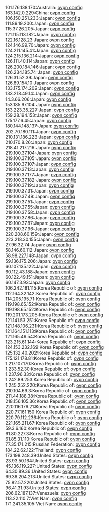 101.176.138.170:Australia: [ovpn config](vpn/101_176_138_170.ovpn)  
163.142.0.229:China: [ovpn config](vpn/163_142_0_229.ovpn)  
106.150.251.233:Japan: [ovpn config](vpn/106_150_251_233.ovpn)  
111.89.19.200:Japan: [ovpn config](vpn/111_89_19_200.ovpn)  
115.37.26.205:Japan: [ovpn config](vpn/115_37_26_205.ovpn)  
121.115.113.182:Japan: [ovpn config](vpn/121_115_113_182.ovpn)  
122.16.128.23:Japan: [ovpn config](vpn/122_16_128_23.ovpn)  
124.146.99.70:Japan: [ovpn config](vpn/124_146_99_70.ovpn)  
124.211.145.41:Japan: [ovpn config](vpn/124_211_145_41.ovpn)  
124.215.136.214:Japan: [ovpn config](vpn/124_215_136_214.ovpn)  
126.111.40.114:Japan: [ovpn config](vpn/126_111_40_114.ovpn)  
126.200.184.146:Japan: [ovpn config](vpn/126_200_184_146.ovpn)  
126.234.185.74:Japan: [ovpn config](vpn/126_234_185_74.ovpn)  
126.31.52.39:Japan: [ovpn config](vpn/126_31_52_39.ovpn)  
126.89.154.10:Japan: [ovpn config](vpn/126_89_154_10.ovpn)  
133.175.174.202:Japan: [ovpn config](vpn/133_175_174_202.ovpn)  
133.218.49.14:Japan: [ovpn config](vpn/133_218_49_14.ovpn)  
14.3.66.206:Japan: [ovpn config](vpn/14_3_66_206.ovpn)  
153.185.97.104:Japan: [ovpn config](vpn/153_185_97_104.ovpn)  
153.223.35.227:Japan: [ovpn config](vpn/153_223_35_227.ovpn)  
159.28.194.153:Japan: [ovpn config](vpn/159_28_194_153.ovpn)  
175.177.6.45:Japan: [ovpn config](vpn/175_177_6_45.ovpn)  
180.144.148.137:Japan: [ovpn config](vpn/180_144_148_137.ovpn)  
202.70.180.111:Japan: [ovpn config](vpn/202_70_180_111.ovpn)  
210.131.186.223:Japan: [ovpn config](vpn/210_131_186_223.ovpn)  
210.170.8.26:Japan: [ovpn config](vpn/210_170_8_26.ovpn)  
218.41.217.216:Japan: [ovpn config](vpn/218_41_217_216.ovpn)  
219.100.37.104:Japan: [ovpn config](vpn/219_100_37_104.ovpn)  
219.100.37.105:Japan: [ovpn config](vpn/219_100_37_105.ovpn)  
219.100.37.107:Japan: [ovpn config](vpn/219_100_37_107.ovpn)  
219.100.37.13:Japan: [ovpn config](vpn/219_100_37_13.ovpn)  
219.100.37.177:Japan: [ovpn config](vpn/219_100_37_177.ovpn)  
219.100.37.182:Japan: [ovpn config](vpn/219_100_37_182.ovpn)  
219.100.37.19:Japan: [ovpn config](vpn/219_100_37_19.ovpn)  
219.100.37.31:Japan: [ovpn config](vpn/219_100_37_31.ovpn)  
219.100.37.49:Japan: [ovpn config](vpn/219_100_37_49.ovpn)  
219.100.37.51:Japan: [ovpn config](vpn/219_100_37_51.ovpn)  
219.100.37.55:Japan: [ovpn config](vpn/219_100_37_55.ovpn)  
219.100.37.58:Japan: [ovpn config](vpn/219_100_37_58.ovpn)  
219.100.37.86:Japan: [ovpn config](vpn/219_100_37_86.ovpn)  
219.100.37.87:Japan: [ovpn config](vpn/219_100_37_87.ovpn)  
219.100.37.96:Japan: [ovpn config](vpn/219_100_37_96.ovpn)  
220.208.60.159:Japan: [ovpn config](vpn/220_208_60_159.ovpn)  
223.218.30.155:Japan: [ovpn config](vpn/223_218_30_155.ovpn)  
27.96.32.74:Japan: [ovpn config](vpn/27_96_32_74.ovpn)  
58.146.60.112:Japan: [ovpn config](vpn/58_146_60_112.ovpn)  
58.98.227.148:Japan: [ovpn config](vpn/58_98_227_148.ovpn)  
59.136.175.206:Japan: [ovpn config](vpn/59_136_175_206.ovpn)  
60.107.135.122:Japan: [ovpn config](vpn/60_107_135_122.ovpn)  
60.112.43.188:Japan: [ovpn config](vpn/60_112_43_188.ovpn)  
60.122.49.151:Japan: [ovpn config](vpn/60_122_49_151.ovpn)  
60.147.3.93:Japan: [ovpn config](vpn/60_147_3_93.ovpn)  
106.242.181.115:Korea Republic of: [ovpn config](vpn/106_242_181_115.ovpn)  
112.164.32.142:Korea Republic of: [ovpn config](vpn/112_164_32_142.ovpn)  
114.205.195.71:Korea Republic of: [ovpn config](vpn/114_205_195_71.ovpn)  
119.198.65.152:Korea Republic of: [ovpn config](vpn/119_198_65_152.ovpn)  
119.198.65.152:Korea Republic of: [ovpn config](vpn/119_198_65_152.ovpn)  
119.201.173.205:Korea Republic of: [ovpn config](vpn/119_201_173_205.ovpn)  
121.141.53.251:Korea Republic of: [ovpn config](vpn/121_141_53_251.ovpn)  
121.148.106.231:Korea Republic of: [ovpn config](vpn/121_148_106_231.ovpn)  
121.164.151.113:Korea Republic of: [ovpn config](vpn/121_164_151_113.ovpn)  
121.165.49.54:Korea Republic of: [ovpn config](vpn/121_165_49_54.ovpn)  
123.215.61.144:Korea Republic of: [ovpn config](vpn/123_215_61_144.ovpn)  
124.153.232.169:Korea Republic of: [ovpn config](vpn/124_153_232_169.ovpn)  
125.132.40.202:Korea Republic of: [ovpn config](vpn/125_132_40_202.ovpn)  
175.121.178.81:Korea Republic of: [ovpn config](vpn/175_121_178_81.ovpn)  
1.217.107.170:Korea Republic of: [ovpn config](vpn/1_217_107_170.ovpn)  
1.233.52.30:Korea Republic of: [ovpn config](vpn/1_233_52_30.ovpn)  
1.237.96.33:Korea Republic of: [ovpn config](vpn/1_237_96_33.ovpn)  
1.242.89.253:Korea Republic of: [ovpn config](vpn/1_242_89_253.ovpn)  
1.245.252.220:Korea Republic of: [ovpn config](vpn/1_245_252_220.ovpn)  
210.104.69.3:Korea Republic of: [ovpn config](vpn/210_104_69_3.ovpn)  
211.44.188.38:Korea Republic of: [ovpn config](vpn/211_44_188_38.ovpn)  
218.156.105.36:Korea Republic of: [ovpn config](vpn/218_156_105_36.ovpn)  
220.116.176.21:Korea Republic of: [ovpn config](vpn/220_116_176_21.ovpn)  
220.77.161.150:Korea Republic of: [ovpn config](vpn/220_77_161_150.ovpn)  
220.79.112.236:Korea Republic of: [ovpn config](vpn/220_79_112_236.ovpn)  
221.165.211.67:Korea Republic of: [ovpn config](vpn/221_165_211_67.ovpn)  
59.3.6.160:Korea Republic of: [ovpn config](vpn/59_3_6_160.ovpn)  
61.80.227.3:Korea Republic of: [ovpn config](vpn/61_80_227_3.ovpn)  
61.85.31.110:Korea Republic of: [ovpn config](vpn/61_85_31_110.ovpn)  
77.35.171.215:Russian Federation: [ovpn config](vpn/77_35_171_215.ovpn)  
184.22.62.122:Thailand: [ovpn config](vpn/184_22_62_122.ovpn)  
173.198.248.39:United States: [ovpn config](vpn/173_198_248_39.ovpn)  
23.93.50.164:United States: [ovpn config](vpn/23_93_50_164.ovpn)  
45.136.119.227:United States: [ovpn config](vpn/45_136_119_227.ovpn)  
64.30.89.36:United States: [ovpn config](vpn/64_30_89_36.ovpn)  
69.36.204.213:United States: [ovpn config](vpn/69_36_204_213.ovpn)  
75.82.57.220:United States: [ovpn config](vpn/75_82_57_220.ovpn)  
96.41.31.93:United States: [ovpn config](vpn/96_41_31_93.ovpn)  
206.62.187.137:Venezuela: [ovpn config](vpn/206_62_187_137.ovpn)  
113.22.110.7:Viet Nam: [ovpn config](vpn/113_22_110_7.ovpn)  
171.241.35.105:Viet Nam: [ovpn config](vpn/171_241_35_105.ovpn)  
